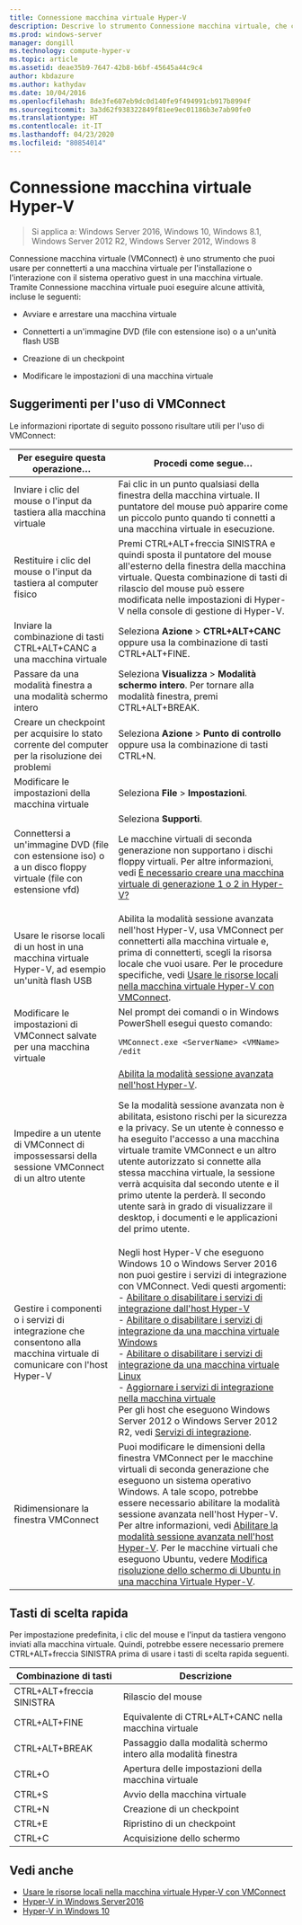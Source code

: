 ```yaml
---
title: Connessione macchina virtuale Hyper-V
description: Descrive lo strumento Connessione macchina virtuale, che consente l'accesso remoto a una macchina virtuale. Include informazioni dettagliate su come eseguire attività comuni, ad esempio l'invio di CTRL+ALT+CANC alla macchina virtuale.
ms.prod: windows-server
manager: dongill
ms.technology: compute-hyper-v
ms.topic: article
ms.assetid: deae35b9-7647-42b8-b6bf-45645a44c9c4
author: kbdazure
ms.author: kathydav
ms.date: 10/04/2016
ms.openlocfilehash: 8de3fe607eb9dc0d140fe9f494991cb917b8994f
ms.sourcegitcommit: 3a3d62f938322849f81ee9ec01186b3e7ab90fe0
ms.translationtype: HT
ms.contentlocale: it-IT
ms.lasthandoff: 04/23/2020
ms.locfileid: "80854014"
---
```

# <a name="hyper-v-virtual-machine-connection"></a>Connessione macchina virtuale Hyper-V

>Si applica a: Windows Server 2016, Windows 10, Windows 8.1, Windows Server 2012 R2, Windows Server 2012, Windows 8

Connessione macchina virtuale \(VMConnect\) è uno strumento che puoi usare per connetterti a una macchina virtuale per l'installazione o l'interazione con il sistema operativo guest in una macchina virtuale. Tramite Connessione macchina virtuale puoi eseguire alcune attività, incluse le seguenti:  
  
-   Avviare e arrestare una macchina virtuale  
  
-   Connetterti a un'immagine DVD \(file con estensione iso\) o a un'unità flash USB  
  
-   Creazione di un checkpoint  
  
-   Modificare le impostazioni di una macchina virtuale  
    
## <a name="tips-for-using-vmconnect"></a>Suggerimenti per l'uso di VMConnect  
Le informazioni riportate di seguito possono risultare utili per l'uso di VMConnect:  
  
|Per eseguire questa operazione…|Procedi come segue…|  
|---------------|------------|  
|Inviare i clic del mouse o l'input da tastiera alla macchina virtuale|Fai clic in un punto qualsiasi della finestra della macchina virtuale. Il puntatore del mouse può apparire come un piccolo punto quando ti connetti a una macchina virtuale in esecuzione.|  
|Restituire i clic del mouse o l'input da tastiera al computer fisico|Premi CTRL\+ALT\+freccia SINISTRA e quindi sposta il puntatore del mouse all'esterno della finestra della macchina virtuale. Questa combinazione di tasti di rilascio del mouse può essere modificata nelle impostazioni di Hyper\-V nella console di gestione di Hyper\-V.|  
|Inviare la combinazione di tasti CTRL\+ALT\+CANC a una macchina virtuale|Seleziona **Azione** > **CTRL\+ALT\+CANC** oppure usa la combinazione di tasti CTRL\+ALT\+FINE.|  
|Passare da una modalità finestra a una modalità schermo intero|Seleziona **Visualizza** > **Modalità schermo intero**. Per tornare alla modalità finestra, premi CTRL\+ALT\+BREAK.|  
|Creare un checkpoint per acquisire lo stato corrente del computer per la risoluzione dei problemi|Seleziona **Azione** > **Punto di controllo** oppure usa la combinazione di tasti CTRL\+N.|  
|Modificare le impostazioni della macchina virtuale|Seleziona **File** > **Impostazioni**.|  
|Connettersi a un'immagine DVD \(file con estensione iso\) o a un disco floppy virtuale \(file con estensione vfd\)|Seleziona **Supporti**.<p>Le macchine virtuali di seconda generazione non supportano i dischi floppy virtuali. Per altre informazioni, vedi [È necessario creare una macchina virtuale di generazione 1 o 2 in Hyper-V?](../plan/Should-I-create-a-generation-1-or-2-virtual-machine-in-Hyper-V.md)|  
|Usare le risorse locali di un host in una macchina virtuale Hyper\-V, ad esempio un'unità flash USB|Abilita la modalità sessione avanzata nell'host Hyper-V, usa VMConnect per connetterti alla macchina virtuale e, prima di connetterti, scegli la risorsa locale che vuoi usare. Per le procedure specifiche, vedi [Usare le risorse locali nella macchina virtuale Hyper\-V con VMConnect](Use-local-resources-on-Hyper-V-virtual-machine-with-VMConnect.md).|  
|Modificare le impostazioni di VMConnect salvate per una macchina virtuale|Nel prompt dei comandi o in Windows PowerShell esegui questo comando:<p>`VMConnect.exe <ServerName> <VMName> /edit`|  
|Impedire a un utente di VMConnect di impossessarsi della sessione VMConnect di un altro utente|[Abilita la modalità sessione avanzata nell'host Hyper-V](Use-local-resources-on-Hyper-V-virtual-machine-with-VMConnect.md#turn-on-enhanced-session-mode-on-a-hyper-v-host).<p>Se la modalità sessione avanzata non è abilitata, esistono rischi per la sicurezza e la privacy. Se un utente è connesso e ha eseguito l'accesso a una macchina virtuale tramite VMConnect e un altro utente autorizzato si connette alla stessa macchina virtuale, la sessione verrà acquisita dal secondo utente e il primo utente la perderà. Il secondo utente sarà in grado di visualizzare il desktop, i documenti e le applicazioni del primo utente.|
|Gestire i componenti o i servizi di integrazione che consentono alla macchina virtuale di comunicare con l'host Hyper-V| Negli host Hyper-V che eseguono Windows 10 o Windows Server 2016 non puoi gestire i servizi di integrazione con VMConnect. Vedi questi argomenti: <br />- [Abilitare o disabilitare i servizi di integrazione dall'host Hyper-V](https://msdn.microsoft.com/virtualization/hyperv_on_windows/user_guide/managing_ics) <br />- [Abilitare o disabilitare i servizi di integrazione da una macchina virtuale Windows](https://msdn.microsoft.com/virtualization/hyperv_on_windows/user_guide/managing_ics#manage-integration-services-from-guest-os-windows)<br />- [Abilitare o disabilitare i servizi di integrazione da una macchina virtuale Linux](https://msdn.microsoft.com/virtualization/hyperv_on_windows/user_guide/managing_ics#manage-integration-services-from-guest-os-linux) <br />- [Aggiornare i servizi di integrazione nella macchina virtuale](https://msdn.microsoft.com/virtualization/hyperv_on_windows/user_guide/managing_ics#integration-service-maintenance)  <br />Per gli host che eseguono Windows Server 2012 o Windows Server 2012 R2, vedi [Servizi di integrazione](https://technet.microsoft.com/library/dn798297(v=ws.11).aspx).|
|Ridimensionare la finestra VMConnect|Puoi modificare le dimensioni della finestra VMConnect per le macchine virtuali di seconda generazione che eseguono un sistema operativo Windows. A tale scopo, potrebbe essere necessario abilitare la modalità sessione avanzata nell'host Hyper-V. Per altre informazioni, vedi [Abilitare la modalità sessione avanzata nell'host Hyper-V](Use-local-resources-on-Hyper-V-virtual-machine-with-VMConnect.md#turn-on-enhanced-session-mode-on-a-hyper-v-host). Per le macchine virtuali che eseguono Ubuntu, vedere [Modifica risoluzione dello schermo di Ubuntu in una macchina Virtuale Hyper-V](https://blogs.msdn.microsoft.com/virtual_pc_guy/2014/09/19/changing-ubuntu-screen-resolution-in-a-hyper-v-vm/).|


## <a name="keyboard-shortcuts"></a>Tasti di scelta rapida  
Per impostazione predefinita, i clic del mouse e l'input da tastiera vengono inviati alla macchina virtuale. Quindi, potrebbe essere necessario premere CTRL+ALT+freccia SINISTRA prima di usare i tasti di scelta rapida seguenti. 

|Combinazione di tasti|Descrizione|  
|-------------------|---------------|  
|CTRL\+ALT\+freccia SINISTRA|Rilascio del mouse|  
|CTRL\+ALT\+FINE|Equivalente di CTRL\+ALT\+CANC nella macchina virtuale|  
|CTRL\+ALT\+BREAK|Passaggio dalla modalità schermo intero alla modalità finestra|  
|CTRL\+O|Apertura delle impostazioni della macchina virtuale|  
|CTRL\+S|Avvio della macchina virtuale|  
|CTRL\+N|Creazione di un checkpoint|  
|CTRL\+E|Ripristino di un checkpoint|  
|CTRL\+C|Acquisizione dello schermo|  

## <a name="see-also"></a>Vedi anche  
-   [Usare le risorse locali nella macchina virtuale Hyper-V con VMConnect](Use-local-resources-on-Hyper-V-virtual-machine-with-VMConnect.md)  
-   [Hyper-V in Windows Server2016](../Hyper-V-on-Windows-Server.md)  
-   [Hyper-V in Windows 10](https://msdn.microsoft.com/virtualization/hyperv_on_windows/windows_welcome)  
  
  
